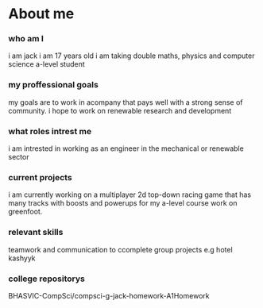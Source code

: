 # About me
### who am I
i am jack i am 17 years old i am taking double maths, physics and computer science a-level student
### my proffessional goals
my goals are to work in acompany that pays well with a strong sense of community. i hope to work on renewable research and development
### what roles intrest me
i am intrested in working as an engineer in the mechanical or renewable sector
### current projects
i am currently working on a multiplayer 2d top-down racing game that has many tracks with boosts and powerups for my a-level course work on greenfoot.
### relevant skills
teamwork and communication to ccomplete group projects e.g hotel kashyyk
### college repositorys 
BHASVIC-CompSci/compsci-g-jack-homework-A1Homework

